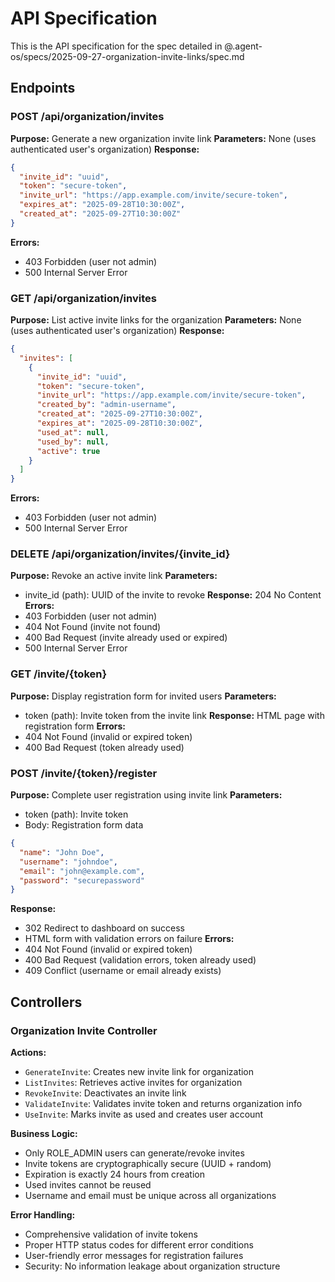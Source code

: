 # API Specification

This is the API specification for the spec detailed in @.agent-os/specs/2025-09-27-organization-invite-links/spec.md

## Endpoints

### POST /api/organization/invites

**Purpose:** Generate a new organization invite link
**Parameters:** None (uses authenticated user's organization)
**Response:** 
```json
{
  "invite_id": "uuid",
  "token": "secure-token",
  "invite_url": "https://app.example.com/invite/secure-token",
  "expires_at": "2025-09-28T10:30:00Z",
  "created_at": "2025-09-27T10:30:00Z"
}
```
**Errors:** 
- 403 Forbidden (user not admin)
- 500 Internal Server Error

### GET /api/organization/invites

**Purpose:** List active invite links for the organization
**Parameters:** None (uses authenticated user's organization)
**Response:**
```json
{
  "invites": [
    {
      "invite_id": "uuid",
      "token": "secure-token",
      "invite_url": "https://app.example.com/invite/secure-token",
      "created_by": "admin-username",
      "created_at": "2025-09-27T10:30:00Z",
      "expires_at": "2025-09-28T10:30:00Z",
      "used_at": null,
      "used_by": null,
      "active": true
    }
  ]
}
```
**Errors:**
- 403 Forbidden (user not admin)
- 500 Internal Server Error

### DELETE /api/organization/invites/{invite_id}

**Purpose:** Revoke an active invite link
**Parameters:** 
- invite_id (path): UUID of the invite to revoke
**Response:** 204 No Content
**Errors:**
- 403 Forbidden (user not admin)
- 404 Not Found (invite not found)
- 400 Bad Request (invite already used or expired)
- 500 Internal Server Error

### GET /invite/{token}

**Purpose:** Display registration form for invited users
**Parameters:**
- token (path): Invite token from the invite link
**Response:** HTML page with registration form
**Errors:**
- 404 Not Found (invalid or expired token)
- 400 Bad Request (token already used)

### POST /invite/{token}/register

**Purpose:** Complete user registration using invite link
**Parameters:**
- token (path): Invite token
- Body: Registration form data
```json
{
  "name": "John Doe",
  "username": "johndoe",
  "email": "john@example.com",
  "password": "securepassword"
}
```
**Response:** 
- 302 Redirect to dashboard on success
- HTML form with validation errors on failure
**Errors:**
- 404 Not Found (invalid or expired token)
- 400 Bad Request (validation errors, token already used)
- 409 Conflict (username or email already exists)

## Controllers

### Organization Invite Controller

**Actions:**
- `GenerateInvite`: Creates new invite link for organization
- `ListInvites`: Retrieves active invites for organization
- `RevokeInvite`: Deactivates an invite link
- `ValidateInvite`: Validates invite token and returns organization info
- `UseInvite`: Marks invite as used and creates user account

**Business Logic:**
- Only ROLE_ADMIN users can generate/revoke invites
- Invite tokens are cryptographically secure (UUID + random)
- Expiration is exactly 24 hours from creation
- Used invites cannot be reused
- Username and email must be unique across all organizations

**Error Handling:**
- Comprehensive validation of invite tokens
- Proper HTTP status codes for different error conditions
- User-friendly error messages for registration failures
- Security: No information leakage about organization structure
